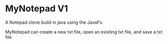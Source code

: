 # MyNotepad V1

A Notepad clone build in java using the JavaFx.

MyNotepad can create a new txt file, open an existing txt file, and save a txt file. 

